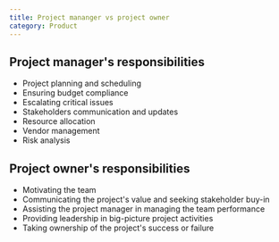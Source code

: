 ```yaml
---
title: Project mananger vs project owner
category: Product
---
```


## Project manager's responsibilities

- Project planning and scheduling
- Ensuring budget compliance
- Escalating critical issues
- Stakeholders communication and updates
- Resource allocation
- Vendor management
- Risk analysis

## Project owner's responsibilities

- Motivating the team
- Communicating the project's value and seeking stakeholder buy-in
- Assisting the project manager in managing the team performance
- Providing leadership in big-picture project activities
- Taking ownership of the project's success or failure

